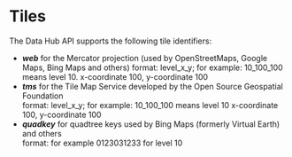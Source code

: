 # Tiles

The Data Hub API supports the following tile identifiers:

* ***web*** for the Mercator projection (used by OpenStreetMaps, Google Maps, Bing Maps and others)
  format: level_x_y; for example: 10_100_100 means level 10. x-coordinate 100, y-coordinate 100
* ***tms*** for the Tile Map Service developed by the Open Source Geospatial Foundation  
format: level_x_y; for example: 10_100_100 means level 10 x-coordinate 100, y-coordinate 100
* ***quadkey*** for quadtree keys used by Bing Maps (formerly Virtual Earth) and others  
format: for example 0123031233 for level 10
